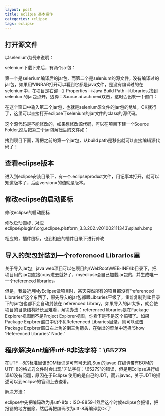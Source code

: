 ```yaml
---
layout: post
title: eclipse 基本操作
categories: eclipse
tags: eclipse
---
```


## 打开源文件

以selenium为例来说明：

selenium下载下来后，有两个jar包：

第一个是selenium编译后的jar包，而第二个是selenium的源文件，没有编译过的jar包，如果用WINRAR打开可以看到它都是java文件，是没有编译过的在selenium中，在项目是右键--》Properties-->Java Build Path-->Libraries,找到selenium的jar包点开，选择：Source attachment双击，这时会出来一个窗口：

在这个窗口中输入第二个jar包，也就是selenium源文件的jar包的地址，OK就行了，这里可以直接打开eclipse下selenium的jar文件的class的源代码。

这个源代码是不能修改的，如果想修改源代码，可以在项目下建一个Source Folder,然后把第二个jar包解压后的文件如：

拷到项目下面，再把之前的第一个jar包，从build path是移出就可以直接编辑源代码了！

## 查看eclipse版本

进入到eclipse安装目录下，有一个.eclipseproduct文件，用记事本打开，就可以知道版本了，后面version=的值就是版本。

## 修改eclipse的启动图标

修改eclipse的启动图标

修改启动图标，对应eclipse\plugins\org.eclipse.platform_3.3.202.v201002111343\splash.bmp

相应的，插件图标，也到相应的插件目录下进行修改

## 导入的架包封装到一个referenced Libraries里

 关于导入jar包，java web项目可以在项目的\WebRoot\WEB-INF\lib目录下，把项目用的jar包直接copy进去就好了，myeclipse会自己加载jar包的，并生成唯一一个referenced libraries。

但是，我最近用MyEclipse做项目时，某天突然所有的项目都没有“referenced Libraries"这个东西了，原先导入的jar包都跟Libraries平级了，重新复制到lib目录下的jar包也都不会自动封装在 referenced Library，如果导入的jar太多，就会使项目的目录结构好长且难看，解决办法：referenced libraries是在Package Explorer视图而不是Project Explorer视图，你看下是不是这个搞错了。如果Package Explorer窗口中仍不见Referenced Libraries目录，则可以点击Package Explorer窗口右上角的倒三角箭头，在弹出的菜单中选择“Show 'Referenced Libraries' Node.”

## 程序解决Ant编译utf-8非法字符：\65279

在UTF－8的标准里该BOM标识是可有可无的,Sun 的javac 在编译带有BOM的UTF-8的格式的文件时会出现"非法字符：\65279"的错误，但是用Eclipse进行编译却没有问题，原因在于Eclipse 使用的是自己的JDT，而非javac，关于JDT的描述可以到eclipse的官网上去查看。

解决方法：

eclipse中先把编码改为非utf-8如：ISO-8859-1然后这个时候eclipse会报错，把报错的地方删除，然后再把编码改为utf-8再编译就Ok了

